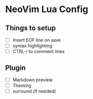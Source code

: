 # NeoVim Lua Config

## Things to setup
- [ ] Insert EOF line on save
- [ ] syntax highlighting
- [ ] CTRL-/ to comment lines

## Plugin
- [ ] Markdown preview
- [ ] Theming
- [ ] surround (if needed)
